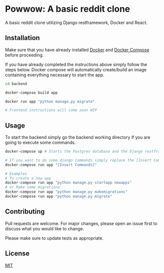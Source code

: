 # Powwow: A basic reddit clone
A basic reddit clone utilizing Django restframework, Docker and React.

## Installation

Make sure that you have already installed [Docker](https://docs.docker.com/install/) and [Docker Compose](https://docs.docker.com/compose/install/) before proceeding.


If you have already completed the instructions above simply follow the steps below. Docker compose will automatically create/build an image containing everything necessary to start the app.

```bash
cd backend

docker-compose build app

docker run app "python manage.py migrate"

# Frontend instructions will come soon WIP

```

## Usage

To start the backend simply go the backend working directory if you are going to execute some commands.

```bash
docker-compose up # Starts the Postgres database and the Django restframework.

# If you want to do some django commands simply replace the [Insert Commands]
docker-compose run app "[Insert Commands]" 

# Examples
# To create a new app
docker-compose run app "python manage.py startapp newapps"
# or Make some migrations
docker-compose run app "python manage.py makemigrations"
docker-compose run app "python manage.py migrate"

```

## Contributing
Pull requests are welcome. For major changes, please open an issue first to discuss what you would like to change.

Please make sure to update tests as appropriate.

## License
[MIT](https://choosealicense.com/licenses/mit/)
